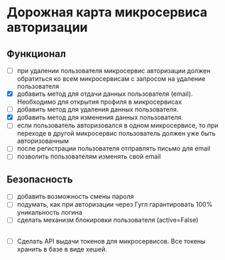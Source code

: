 # Дорожная карта микросервиса авторизации

## Функционал

- [ ] при удалении пользователя микросервис авторизации должен обратиться ко всем микросервисам с запросом на удаление пользователя
- [x] добавить метод для отдачи данных пользователя (email). Необходимо для открытия профиля в микросервисах
- [ ] добавить метод для удаления данных пользователя.
- [x] добавить метод для изменения данных пользователя.
- [ ] если пользователь авторизовался в одном микросервисе, то при переходе в другой микросервис пользователь должен уже быть авторизованным
- [ ] после регистрации пользователя отправлять письмо для email
- [ ] позволить пользователям изменять свой email

## Безопасность

- [ ] добавить возможность смены пароля
- [ ] подумать, как при авторизации через Гугл гарантировать 100% уникальность логина
- [ ] сделать механизм блокировки пользователя (active=False)

##

- [ ] Сделать API выдачи токенов для микросервисов. Все токены хранить в базе в виде хешей.
